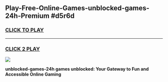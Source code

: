 
## Play-Free-Online-Games-unblocked-games-24h-Premium #d5r6d
<h3>
<a href="https://premium.freeplayer.one?title=unblocked-games-24h&ref=8M">CLICK TO PLAY</a></h3>
<hr>

<h3>
<a href="https://premium.freeplayer.one?title=unblocked-games-24h&ref=8M">CLICK 2 PLAY</a>
  
</h3>

<a href="https://premium.freeplayer.one?title=unblocked-games-24h&ref=8M"><img src="https://clearcache.store/games.png"></a>


**unblocked-games-24h games unblocked: Your Gateway to Fun and Accessible Online Gaming**
